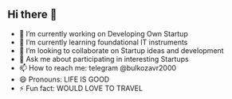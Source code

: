 ## Hi there 👋


- 🔭 I’m currently working on Developing Own Startup
- 🌱 I’m currently learning foundational IT instruments
- 👯 I’m looking to collaborate on Startup ideas and development
- 💬 Ask me about participating in interesting Startups
- 📫 How to reach me: telegram @bulkozavr2000
- 😄 Pronouns: LIFE IS GOOD
- ⚡ Fun fact: WOULD LOVE TO TRAVEL

